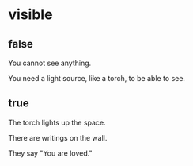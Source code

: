 # visible

## false

You cannot see anything.

You need a light source, like a torch, to be able to see.

## true

The torch lights up the space.

There are writings on the wall.

They say "You are loved."

